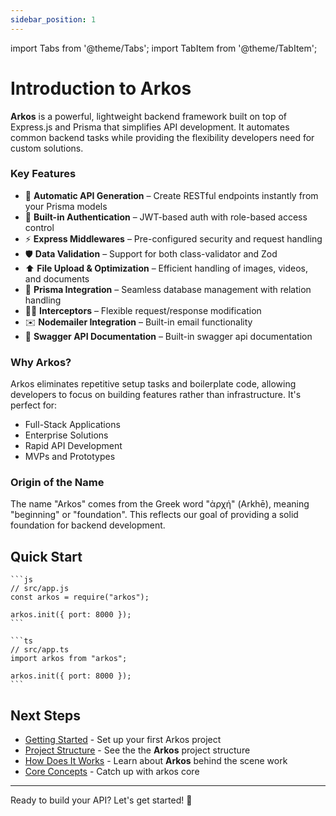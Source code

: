 ```yaml
---
sidebar_position: 1
---
```


import Tabs from '@theme/Tabs';
import TabItem from '@theme/TabItem';

# Introduction to Arkos

**Arkos** is a powerful, lightweight backend framework built on top of Express.js and Prisma that simplifies API development. It automates common backend tasks while providing the flexibility developers need for custom solutions.

### Key Features

- 🚀 **Automatic API Generation** – Create RESTful endpoints instantly from your Prisma models
- 🔐 **Built-in Authentication** – JWT-based auth with role-based access control
- ⚡ **Express Middlewares** – Pre-configured security and request handling
- 🛡️ **Data Validation** – Support for both class-validator and Zod
- ⬆️ **File Upload & Optimization** – Efficient handling of images, videos, and documents
- 💠 **Prisma Integration** – Seamless database management with relation handling
- 👨‍💻 **Interceptors** – Flexible request/response modification
- ✉️ **Nodemailer Integration** – Built-in email functionality
- 📄 **Swagger API Documentation** – Built-in swagger api documentation

### Why Arkos?

Arkos eliminates repetitive setup tasks and boilerplate code, allowing developers to focus on building features rather than infrastructure. It's perfect for:

- Full-Stack Applications
- Enterprise Solutions
- Rapid API Development
- MVPs and Prototypes

### Origin of the Name

The name "Arkos" comes from the Greek word "ἀρχή" (Arkhē), meaning "beginning" or "foundation". This reflects our goal of providing a solid foundation for backend development.

## Quick Start

<Tabs>
  <TabItem value="js" label="JavaScript" >

    ```js
    // src/app.js
    const arkos = require("arkos");

    arkos.init({ port: 8000 });
    ```

  </TabItem>
  <TabItem value="ts" label="TypeScript" default>

    ```ts
    // src/app.ts
    import arkos from "arkos";

    arkos.init({ port: 8000 });
    ```

  </TabItem>
</Tabs>

## Next Steps

- [Getting Started](/docs/getting-started) - Set up your first Arkos project
- [Project Structure](/docs/project-structure) - See the the **Arkos** project structure
- [How Does It Works](/docs/how-does-arkos-works) - Learn about **Arkos** behind the scene work
- [Core Concepts](/docs/category/core-concepts) - Catch up with arkos core

---

Ready to build your API? Let's get started! 🚀
